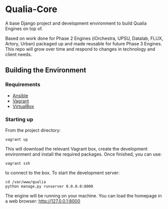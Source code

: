 # Qualia-Core
A base Django project and development environment to build Qualia Engines on top of.

Based on work done for Phase 2 Engines (iOrchestra, UPSU, Datalab, FLUX, Artory, Urban) packaged up and made reusable for future Phase 3 Engines. This repo will grow over time and respond to changes in technology and client needs.

## Building the Environment

### Requirements

* [Ansible](https://github.com/ansible/ansible)
* [Vagrant](https://www.vagrantup.com)
* [VirtualBox](https://www.virtualbox.org)

### Starting up

From the project directory:
```shell
vagrant up
```
This will download the relevant Vagrant box, create the development environment and install the required packages. Once finished, you can use:
```shell
vagrant ssh
```
to connect to the box. To start the development server:
```shell
cd /var/www/qualia
python manage.py runserver 0.0.0.0:8000
```
The engine will be running on your machine. You can load the homepage in a web browser: http://127.0.0.1:8000
